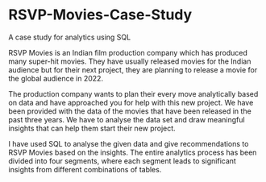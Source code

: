 # RSVP-Movies-Case-Study
A case study for analytics using SQL
                                           
RSVP Movies is an Indian film production company which has produced many super-hit movies. They have usually released movies for the Indian audience but for their next project, they are planning to release a movie for the global audience in 2022.

 

The production company wants to plan their every move analytically based on data and have approached you for help with this new project. We have been provided with the data of the movies that have been released in the past three years. We have to analyse the data set and draw meaningful insights that can help them start their new project. 

 

I have  used SQL to analyse the given data and give recommendations to RSVP Movies based on the insights.  The entire analytics process has been divided into four segments, where each segment leads to significant insights from different combinations of tables. 

